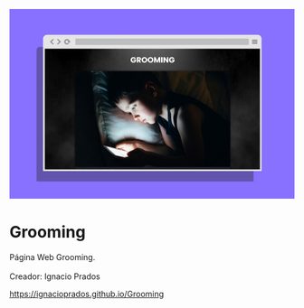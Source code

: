 ![banner](https://raw.githubusercontent.com/IgnacioPrados/web/gh-pages/assets/img/work1.jpg)
# Grooming
Página Web Grooming.<br><br>
Creador: Ignacio Prados

https://ignacioprados.github.io/Grooming
